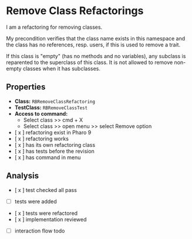 # Remove Class Refactorings

I am a refactoring for removing classes.

My precondition verifies that the class name exists in this namespace and the class has no references, resp. users, if this is used to remove a trait.

If this class is "empty" (has no methods and no variables), any subclass is reparented to the superclass of this class. It is not allowed to remove non-empty classes when it has subclasses.

## Properties

- **Class:** ```RBRemoveClassRefactoring```
- **TestClass:** ```RBRemoveClassTest```
- **Access to command:** 
    - Select class >> cmd + X
    - Select class >> open menu >> select Remove option
- [ x ] refactoring exist in Pharo 9
- [ x ] refactoring works 
- [ x ] has its own refactoring class  
- [ x ] has tests before the revision
- [ x ] has command in menu

## Analysis

- [ x ] test checked all pass
- [ ] tests were added
- [ x ] tests were refactored
- [ x ] implementation reviewed
- [ ] interaction flow todo